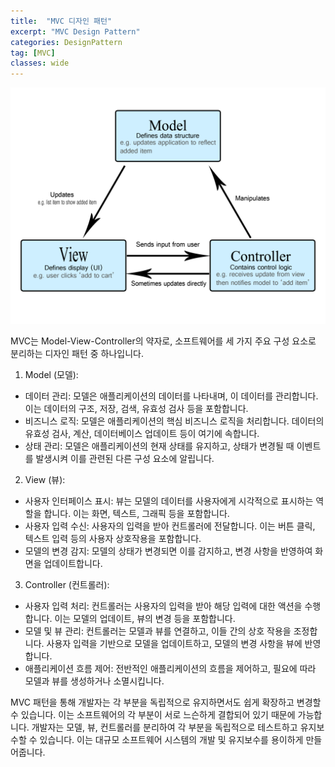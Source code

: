 ```yaml
---
title:  "MVC 디자인 패턴"
excerpt: "MVC Design Pattern"
categories: DesignPattern
tag: [MVC]
classes: wide
---
```


[<img src="/img/DesignPattern/model-view-controller-light-blue.png"/>](https://developer.mozilla.org/ko/docs/Glossary/MVC)

MVC는 Model-View-Controller의 약자로, 소프트웨어를 세 가지 주요 구성 요소로 분리하는 디자인 패턴 중 하나입니다.

1. Model (모델):
- 데이터 관리: 모델은 애플리케이션의 데이터를 나타내며, 이 데이터를 관리합니다. 이는 데이터의 구조, 저장, 검색, 유효성 검사 등을 포함합니다.
- 비즈니스 로직: 모델은 애플리케이션의 핵심 비즈니스 로직을 처리합니다. 데이터의 유효성 검사, 계산, 데이터베이스 업데이트 등이 여기에 속합니다.
- 상태 관리: 모델은 애플리케이션의 현재 상태를 유지하고, 상태가 변경될 때 이벤트를 발생시켜 이를 관련된 다른 구성 요소에 알립니다.
2. View (뷰):
- 사용자 인터페이스 표시: 뷰는 모델의 데이터를 사용자에게 시각적으로 표시하는 역할을 합니다. 이는 화면, 텍스트, 그래픽 등을 포함합니다.
- 사용자 입력 수신: 사용자의 입력을 받아 컨트롤러에 전달합니다. 이는 버튼 클릭, 텍스트 입력 등의 사용자 상호작용을 포함합니다.
- 모델의 변경 감지: 모델의 상태가 변경되면 이를 감지하고, 변경 사항을 반영하여 화면을 업데이트합니다.
3. Controller (컨트롤러):
- 사용자 입력 처리: 컨트롤러는 사용자의 입력을 받아 해당 입력에 대한 액션을 수행합니다. 이는 모델의 업데이트, 뷰의 변경 등을 포함합니다.
- 모델 및 뷰 관리: 컨트롤러는 모델과 뷰를 연결하고, 이들 간의 상호 작용을 조정합니다. 사용자 입력을 기반으로 모델을 업데이트하고, 모델의 변경 사항을 뷰에 반영합니다.
- 애플리케이션 흐름 제어: 전반적인 애플리케이션의 흐름을 제어하고, 필요에 따라 모델과 뷰를 생성하거나 소멸시킵니다.

MVC 패턴을 통해 개발자는 각 부분을 독립적으로 유지하면서도 쉽게 확장하고 변경할 수 있습니다. 이는 소프트웨어의 각 부분이 서로 느슨하게 결합되어 있기 때문에 가능합니다. 개발자는 모델, 뷰, 컨트롤러를 분리하여 각 부분을 독립적으로 테스트하고 유지보수할 수 있습니다. 이는 대규모 소프트웨어 시스템의 개발 및 유지보수를 용이하게 만들어줍니다.